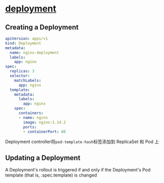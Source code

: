 # [deployment](https://kubernetes.io/docs/concepts/workloads/controllers/deployment/)

## Creating a Deployment

```yaml
apiVersion: apps/v1
kind: Deployment
metadata:
  name: nginx-deployment
  labels:
    app: nginx
spec:
  replicas: 3
  selector:
    matchLabels:
      app: nginx
  template:
    metadata:
      labels:
        app: nginx
    spec:
      containers:
      - name: nginx
        image: nginx:1.14.2
        ports:
        - containerPort: 80
```

Deployment controller将`pod-template-hash`标签添加到 ReplicaSet 和 Pod 上

## Updating a Deployment

A Deployment's rollout is triggered if and only if the Deployment's Pod template (that is, .spec.template) is changed
